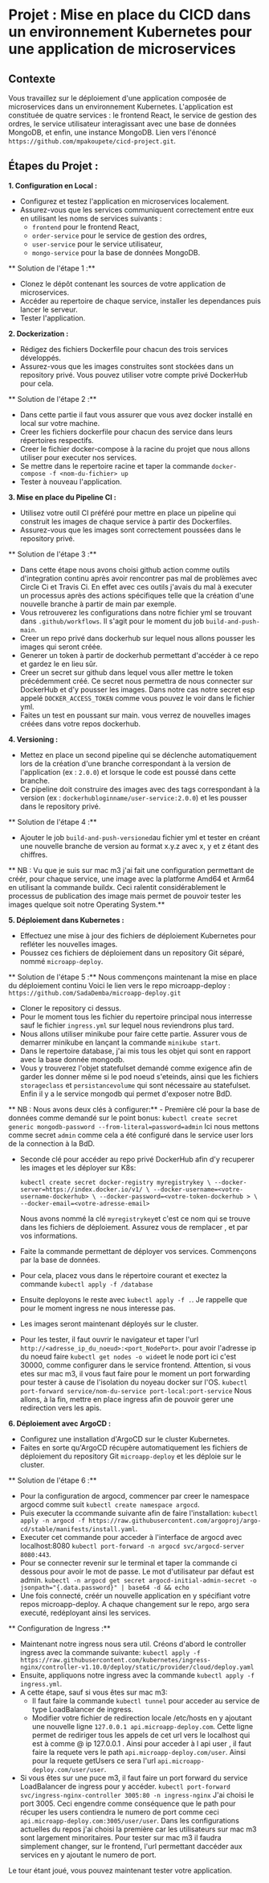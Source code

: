 # Projet : Mise en place du CICD dans un environnement Kubernetes pour une application de microservices 

## Contexte
Vous travaillez sur le déploiement d'une application composée de microservices dans un environnement Kubernetes. L'application est constituée de quatre services : le frontend React, le service de gestion des ordres, le service utilisateur interagissant avec une base de données MongoDB, et enfin, une instance MongoDB.
Lien vers l'énoncé `https://github.com/mpakoupete/cicd-project.git`.

## Étapes du Projet :

**1. Configuration en Local :**
   - Configurez et testez l'application en microservices localement.
   - Assurez-vous que les services communiquent correctement entre eux en utilisant les noms de services suivants :
     - `frontend` pour le frontend React,
     - `order-service` pour le service de gestion des ordres,
     - `user-service` pour le service utilisateur,
     - `mongo-service` pour la base de données MongoDB.

** Solution de l'étape 1 :**
   - Clonez le dépôt contenant les sources de votre application de microservices.
   - Accéder au repertoire de chaque service, installer les dependances puis lancer le serveur.
   - Tester l'application.
     

**2. Dockerization :**
   - Rédigez des fichiers Dockerfile pour chacun des trois services développés.
   - Assurez-vous que les images construites sont stockées dans un repository privé. Vous pouvez utiliser votre compte privé DockerHub pour cela.

** Solution de l'étape 2 :**
   - Dans cette partie il faut vous assurer que vous avez docker installé en local sur votre machine.
   - Creer les fichiers dockerfile pour chacun des service dans leurs répertoires respectifs.
   - Creer le fichier docker-compose à la racine du projet que nous allons utiliser pour executer nos services.
   - Se mettre dans le repertoire racine et taper la commande `docker-compose -f <nom-du-fichier> up`
   - Tester à nouveau l'application.

**3. Mise en place du Pipeline CI :**
   - Utilisez votre outil CI préféré pour mettre en place un pipeline qui construit les images de chaque service à partir des Dockerfiles.
   - Assurez-vous que les images sont correctement poussées dans le repository privé.

** Solution de l'étape 3 :**
   - Dans cette étape nous avons choisi github action comme outils d'integration continu après avoir rencontrer pas mal de problèmes avec Circle Ci et Travis Ci.
     En effet avec ces outils j'avais du mal à executer un processus après des actions spécifiques telle que la création d'une nouvelle branche à partir de main par exemple.
   - Vous retrouverez les configurations dans notre fichier yml se trouvant dans `.github/workflows`. Il s'agit pour le moment du job `build-and-push-main`.
   - Creer un repo privé dans dockerhub sur lequel nous allons pousser les images qui seront créée.
   - Generer un token à partir de dockerhub permettant d'accéder à ce repo et gardez le en lieu sûr.
   - Creer un secret sur github dans lequel vous aller mettre le token précédemment créé. Ce secret nous permettra de nous connecter sur DockerHub et d'y pousser les images.
     Dans notre cas notre       secret esp appelé `DOCKER_ACCESS_TOKEN` comme vous pouvez le voir dans le fichier yml.
   - Faites un test en poussant sur main. vous verrez de nouvelles images créées dans votre repos dockerhub.
     

**4. Versioning :**
   - Mettez en place un second pipeline qui se déclenche automatiquement lors de la création d'une branche correspondant à la version de l'application (ex : `2.0.0`) et lorsque le code est poussé dans cette branche.
   - Ce pipeline doit construire des images avec des tags correspondant à la version (ex : `dockerhubloginname/user-service:2.0.0`) et les pousser dans le repository privé.

** Solution de l'étape 4 :**
   - Ajouter le job `build-and-push-versioned`au fichier yml et tester en créant une nouvelle branche de version au format x.y.z avec x, y et z étant des chiffres.

** NB : Vu que je suis sur mac m3 j'ai fait une configuration permettant de créér, pour chaque service, une image avec la platforme Amd64 et Arm64 en utilisant la commande buildx.
        Ceci ralentit considérablement le processus de publication des image mais permet de pouvoir tester les images quelque soit notre Operating System.** 

**5. Déploiement dans Kubernetes :**
   - Effectuez une mise à jour des fichiers de déploiement Kubernetes pour refléter les nouvelles images.
   - Poussez ces fichiers de déploiement dans un repository Git séparé, nommé `microapp-deploy`.

** Solution de l'étape 5 :** Nous commençons maintenant la mise en place du déploiement continu
   Voici le lien vers le repo microapp-deploy : `https://github.com/SadaDemba/microapp-deploy.git`
   - Cloner le repository ci dessus.
   - Pour le moment tous les fichier du repertoire principal nous interresse sauf le fichier `ingress.yml` sur lequel nous reviendrons plus tard.
   - Nous allons utiliser minikube pour faire cette partie. Assurer vous de demarrer minikube en lançant la commande `minikube start`.
   - Dans le repertoire database, j'ai mis tous les objet qui sont en rapport avec la base donnée mongodb.
   - Vous y trouverez l'objet statefulset demandé comme exigence afin de garder les donner même si le pod noeud s'eteinds, ainsi que les fichiers `storageclass` et `persistancevolume` qui sont        nécessaire au statefulset. Enfin il y a le service mongodb qui permet d'exposer notre BdD.
    
** NB : Nous avons deux clés à configurer:**
    - Première clé pour la base de données comme demandé sur le point bonus:
        `kubectl create secret generic mongodb-password --from-literal=password=admin`
      Ici nous mettons comme secret `admin` comme cela a été configuré dans le service user lors de la connection à la BdD.
      
   - Seconde clé pour accéder au repo privé DockerHub afin d'y recuperer les images et les déployer sur K8s:

        `kubectl create secret docker-registry myregistrykey \
        --docker-server=https://index.docker.io/v1/ \
        --docker-username=<votre-username-dockerhub> \
        --docker-password=<votre-token-dockerhub > \
        --docker-email=<votre-adresse-email>`
     
     Nous avons nommé la clé `myregistrykey`et c'est ce nom qui se trouve  dans les fichiers de déploiement.
     Assurez vous de remplacer <votre-username-dockerhub>, <votre-token-dockerhub > et <votre-adresse-email> par vos informations.

   - Faite la commande permettant de déployer vos services. Commençons par la base de données.
   - Pour cela, placez vous dans le répertoire courant et exectez la commande `kubectl apply -f /database`
   - Ensuite deployons le reste avec `kubectl apply -f .`. Je rappelle que pour le moment ingress ne nous interesse pas.
   - Les images seront maintenant déployés sur le cluster.
   - Pour les tester, il faut ouvrir le navigateur et taper l'url `http://<adresse_ip_du_noeud>:<port_NodePort>`. pour avoir l'adresse ip du noeud faire
     `kubectl get nodes -o wide`et le node port ici c'est 30000, comme configurer dans le service frontend.
   Attention, si vous etes sur mac m3, il vous faut faire pour le moment un port forwarding pour tester à cause de l'isolation du noyeau docker sur l'OS.
     `kubectl port-forward service/nom-du-service port-local:port-service`
   Nous allons, à la fin, mettre en place ingress afin de pouvoir gerer une redirection vers les apis.
     
**6. Déploiement avec ArgoCD :**
   - Configurez une installation d'ArgoCD sur le cluster Kubernetes.
   - Faites en sorte qu'ArgoCD récupère automatiquement les fichiers de déploiement du repository Git `microapp-deploy` et les déploie sur le cluster.

** Solution de l'étape 6 :**
  - Pour la configuration de argocd, commencer par creer le namespace argocd comme suit `kubectl create namespace argocd`.
  - Puis executer la ccommande suivante afin de faire l'installation: `kubectl apply -n argocd -f https://raw.githubusercontent.com/argoproj/argo-cd/stable/manifests/install.yaml`.
  - Executer cet commande pour acceder à l'interface de argocd avec localhost:8080 `kubectl port-forward -n argocd svc/argocd-server 8080:443`.
  - Pour se connecter revenir sur le terminal et taper la commande ci dessous pour avoir le mot de passe. Le mot d'utilisateur par défaut est admin.
    `kubectl -n argocd get secret argocd-initial-admin-secret -o jsonpath="{.data.password}" | base64 -d && echo`
  - Une fois connecté, créér un nouvelle application en y spécifiant votre repos microapp-deploy. A chaque changement sur le repo, argo sera executé, redéployant ainsi les services.

** Configuration de Ingress :**
  - Maintenant notre ingress nous sera util. Créons d'abord le controller ingress avec la commande suivante:
    `kubectl apply -f https://raw.githubusercontent.com/kubernetes/ingress-nginx/controller-v1.10.0/deploy/static/provider/cloud/deploy.yaml`
  - Ensuite, appliquons notre ingress avec la commande `kubectl apply -f ingress.yml`.
  - A cette étape, sauf si vous êtes sur mac m3:
     - Il faut faire la commande `kubectl tunnel` pour acceder au service de type LoadBalancer de ingress.
     - Modifier votre fichier de redirection locale /etc/hosts en y ajoutant une nouvelle ligne `127.0.0.1 api.microapp-deploy.com`. Cette ligne permet de rediriger tous les appels de cet url          vers le localhost qui est à comme @ ip 127.0.0.1 . Ainsi pour acceder à l api user , il faut faire la requete vers le path `api.microapp-deploy.com/user`. Ainsi pour la requete getUsers         ce sera l'url `api.microapp-deploy.com/user/user`.
  - Si vous êtes sur une puce m3, il faut faire un port forward du service LoadBalancer de ingress pour y accéder.
   `kubectl port-forward svc/ingress-nginx-controller 3005:80 -n ingress-nginx`
   J'ai choisi le port 3005. Ceci engendre comme conséquence que le path pour récuper les users contiendra le numero de port comme ceci `api.microapp-deploy.com:3005/user/user`. Dans les 
   configurations actuelles du repos j'ai choisi la première car les utilisateurs sur mac m3 sont largement minoritaires. Pour tester sur mac m3 il faudra simplement changer, sur le frontend, 
   l'url permettant daccéder aux services en y ajoutant le numero de port.

Le tour étant joué, vous pouvez maintenant tester votre application.

